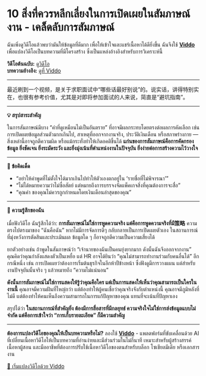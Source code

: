 # 10 สิ่งที่ควรหลีกเลี่ยงในการเปิดเผยในสัมภาษณ์งาน - เคล็ดลับการสัมภาษณ์

ฉันเพิ่งดูวิดีโอแล้วพบว่ามันให้ข้อมูลที่ดีมาก เพื่อให้เข้าใจและแชร์เนื้อหาได้ดียิ่งขึ้น ฉันจึงใช้ **[Viddo](https://viddo.pro/)** เพื่อแปลงวิดีโอเป็นบทความที่มีโครงสร้าง ซึ่งเป็นแหล่งอ้างอิงสำหรับการวิเคราะห์นี้

**วิดีโอต้นฉบับ:** [ดูวิดีโอ](https://www.youtube.com/watch?v=eza-l-kBK40)  
**บทความอ้างอิง:** [ดูที่ Viddo](https://viddo.pro/zh/video-result/0c14cf0e-65c1-484b-ba96-02f70103d5e6)

---

最近刷到一个视频，是关于求职面试中“哪些话最好别说”的。说实话，讲得特别实在，也很有参考价值，尤其是对即将参加面试的人来说，简直是“避坑指南”。

---

**💡 สรุปสาระสำคัญ**

ในการสัมภาษณ์มีบาง “คำที่ดูเหมือนไม่เป็นอันตราย” ที่อาจมีผลกระทบโดยตรงต่อผลการคัดเลือก เช่น การเปิดเผยข้อมูลส่วนตัวมากเกินไป, สาเหตุที่ออกจากงานจริง, ประวัติเงินเดือน หรือสภาพร่างกาย — สิ่งเหล่านี้อาจถูกตีความผิด หรือแม้กระทั่งทำให้เกิดอคติขึ้นได้ **แก่นของการสัมภาษณ์คือการคัดกรองข้อมูล ยิ่งชัดเจน ยิ่งระมัดระวัง และยิ่งมุ่งเน้นที่ตำแหน่งงานในปัจจุบัน ยิ่งง่ายต่อการสร้างความไว้วางใจ**

---

**📌 ข้อคิดเด็ด**

- “อย่าให้คำพูดที่ไม่ตั้งใจได้มากเกินไปทำให้ตัวเองตกอยู่ใน ‘รายชื่อที่ไม่พิจารณา’”
- “ไม่ได้หมายความว่าไม่ซื่อสัตย์ แต่หมายถึงการบรรจงจัดแพ็คเกจสิ่งที่คุณต้องการจะสื่อ”
- “คุณค่า ของคุณไม่ควรถูกกำหนดโดยเงินเดือนล่าสุดของคุณ”

---

**🧠 ความรู้สึกของฉัน**

เมื่อฟังวิดีโอ ฉันรู้สึกได้ว่า: **การสัมภาษณ์ไม่ใช่การพูดความจริง แต่คือการพูดความจริงที่มี策略** ความตรงไปตรงมาของ “ฉันคือฉัน” หากไม่มีการจัดการดีๆ กลับกลายเป็นการเปิดเผยตัวเอง ในสถานการณ์ที่มุ่งหวังการตัดสินและประเมินผล ข้อมูลใด ๆ ก็อาจถูกตีความเป็นความเสี่ยงได้

ยกตัวอย่างเช่น ถ้าพูดในสัมภาษณ์ว่า “เจ้านายของฉันเป็นคนยุ่งยากมาก ดังนั้นฉันจึงออกจากงาน” คุณคิดว่าคุณกำลังแสดงตัวเป็นเหยื่อ แต่ HR อาจได้ยินว่า “คุณไม่สามารถทำงานร่วมกับคนอื่นได้” อีกกรณีหนึ่ง เช่น การเปิดเผยว่าต้องการเริ่มต้นธุรกิจในอีกห้าปีข้างหน้า ซึ่งฟังดูมีการวางแผน แต่สำหรับงานปัจจุบันนั้นจริง ๆ แล้วหมายถึง “ความไม่แน่นอน”

**ดังนั้นการสัมภาษณ์ไม่ใช่การแสดงให้รู้ว่าคุณคือใคร แต่เป็นการแสดงให้เห็นว่าคุณสามารถเป็นใครในงานนี้** คุณอาจมีความฝันที่ใหญ่กว่า แต่ต้องทำให้ผู้คนเชื่อว่าคุณจริงจังกับตำแหน่งนี้ คุณอาจมีภูมิหลังที่ไม่ดี แต่ต้องทำให้คนเห็นถึงความสามารถในการแก้ปัญหาของคุณ แทนที่จะเน้นที่ปัญหาเอง

สรุปได้ว่า **ในสถานการณ์ที่สำคัญยิ่ง ต้องมีการสื่อสารที่มีกลยุทธ์ ความจริงใจไม่ใช่การส่งข้อมูลแบบไม่จำกัด แต่คือการเข้าใจว่า “การเก็บรายละเอียด” ก็มีความสำคัญ**

---

**ต้องการแปลงวิดีโอของคุณให้เป็นบทความหรือไม่?** ลองใช้ **[Viddo](https://viddo.pro/)** - แพลตฟอร์มที่ขับเคลื่อนด้วย AI ที่เปลี่ยนเนื้อหาวิดีโอให้เป็นบทความที่อ่านง่ายและมีส่วนร่วมในไม่กี่นาที เหมาะสำหรับผู้สร้างสรรค์เนื้อหาผู้สอน และมืออาชีพที่ต้องการปรับใช้เนื้อหาวิดีโอของตนสำหรับบล็อก โซเชียลมีเดีย หรือเอกสารงาน

[🚀 เริ่มแปลงวิดีโอด้วย Viddo](https://viddo.pro/)